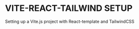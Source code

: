 <h1>VITE-REACT-TAILWIND SETUP</h1>

Setting up a Vite.js project with React-template and TailwindCSS<br>